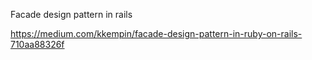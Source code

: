 Facade design pattern in rails

https://medium.com/kkempin/facade-design-pattern-in-ruby-on-rails-710aa88326f
